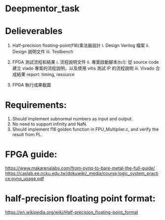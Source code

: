# Deepmentor_task

# Delieverables
1. Half-precision floating-point(f16)乘法器設計
i. Design Verilog 檔案
ii. Design 說明文件
iii. Testbench

2. FPGA 測試流程和結果
i. 流程說明文件
ii. 專案啟動腳本(tcl): 從 source code 建立 viado 專案的流程說明，以及使用 vitis 測試 IP 的流程說明
iii. Vivado 合成結果 report: timing, resource

3. FPGA 執行成果截圖

# Requirements:
1. Should implement subnormal numbers as input and output.
2. No need to support infinity and NaN.
3. Should implement f16 golden function in FPU_Multiplier.c, and verify the result
from PL.


# FPGA guide: 
https://www.makarenalabs.com/from-pynq-to-bare-metal-the-full-guide/ 
https://caslab.ee.ncku.edu.tw/dokuwiki/_media/course:logic_system_practice:pynq_usage.pdf 

# half-precision floating point format:
https://en.wikipedia.org/wiki/Half-precision_floating-point_format

